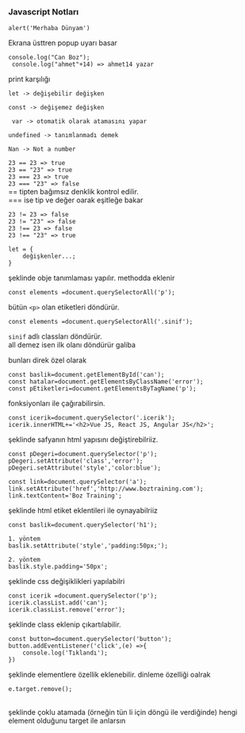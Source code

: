 ### Javascript Notları


` alert('Merhaba Dünyam') ` <br>

Ekrana üsttren popup uyarı basar<br>


` console.log("Can Boz"); `<br>
` console.log("ahmet"+14) => ahmet14 yazar`<br>

print karşılığı<br>


` let -> değişebilir değişken `<br>

` const -> değişemez değişken `<br>

` var -> otomatik olarak atamasını yapar`<br>


` undefined -> tanımlanmadı demek ` <br>

` Nan -> Not a number `

` 23 == 23 => true `<br>
` 23 == "23" => true `<br>
` 23 === 23 => true `<br>
` 23 === "23" => false `<br>
== tipten bağımsız denklik kontrol edilir. <br>
=== ise tip ve değer oarak eşitleğe bakar <br>

` 23 != 23 => false `<br>
` 23 != "23" => false `<br>
` 23 !== 23 => false `<br>
` 23 !== "23" => true `<br>



```
let = {
    değişkenler...;
}

```
şeklinde obje tanımlaması yapılır. methodda eklenir


` const elements =document.querySelectorAll('p'); `

bütün `<p>` olan etiketleri döndürür.

` const elements =document.querySelectorAll('.sinif'); `

`sinif` adlı classları döndürür.<br>
all demez isen ilk olanı döndürür galiba 
<br>

bunları direk özel olarak

` const baslik=document.getElementById('can'); ` <br>
` const hatalar=document.getElementsByClassName('error'); ` <br>
` const pEtiketleri=document.getElementsByTagName('p'); ` <br>

fonksiyonları ile çağırabilirsin. <br>

```
const icerik=document.querySelector('.icerik');
icerik.innerHTML+='<h2>Vue JS, React JS, Angular JS</h2>';
```

şeklinde safyanın html yapısını değiştirebilriiz. <br>

```
const pDegeri=document.querySelector('p');
pDegeri.setAttribute('class','error');
pDegeri.setAttribute('style','color:blue');
```

```
const link=document.querySelector('a');
link.setAttribute('href','http://www.boztraining.com');
link.textContent='Boz Training';
```

şeklinde html etiket eklentileri ile oynayabilriiz

```
const baslik=document.querySelector('h1');

1. yöntem
baslik.setAttribute('style','padding:50px;');

2. yöntem
baslik.style.padding='50px';
```
şeklinde css değişiklikleri yapılabilri

```
const icerik =document.querySelector('p');
icerik.classList.add('can');
icerik.classList.remove('error');
```

şeklinde class eklenip çıkartılabilir.
<br>

```
const button=document.querySelector('button');
button.addEventListener('click',(e) =>{
    console.log('Tıklandı');
})
```

şeklinde elementlere özellik eklenebilir. dinleme özelliği oalrak

`e.target.remove();`

<br>
şeklinde çoklu atamada (örneğin tün li için döngü ile verdiğinde) hengi element olduğunu target ile anlarsın

<br>








